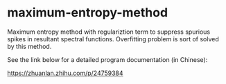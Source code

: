 # maximum-entropy-method
Maximum entropy method with regulariztion term to suppress spurious spikes in resultant spectral functions. Overfitting problem is sort of solved by this method. 

See the link below for a detailed program documentation (in Chinese):

https://zhuanlan.zhihu.com/p/24759384
